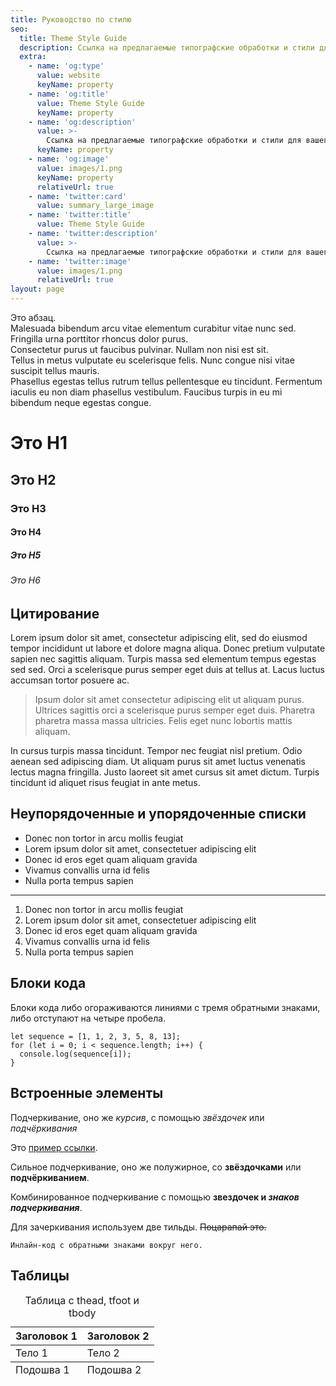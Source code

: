 ```yaml
---
title: Руководство по стилю
seo:
  title: Theme Style Guide
  description: Ссылка на предлагаемые типографские обработки и стили для вашего контента
  extra:
    - name: 'og:type'
      value: website
      keyName: property
    - name: 'og:title'
      value: Theme Style Guide
      keyName: property
    - name: 'og:description'
      value: >-
        Ссылка на предлагаемые типографские обработки и стили для вашего контента
      keyName: property
    - name: 'og:image'
      value: images/1.png
      keyName: property
      relativeUrl: true
    - name: 'twitter:card'
      value: summary_large_image
    - name: 'twitter:title'
      value: Theme Style Guide
    - name: 'twitter:description'
      value: >-
        Ссылка на предлагаемые типографские обработки и стили для вашего контента
    - name: 'twitter:image'
      value: images/1.png
      relativeUrl: true
layout: page
---
```

Это абзац.  
Malesuada bibendum arcu vitae elementum curabitur vitae nunc sed.  
Fringilla urna porttitor rhoncus dolor purus.  
Consectetur purus ut faucibus pulvinar. Nullam non nisi est sit.  
Tellus in metus vulputate eu scelerisque felis. Nunc congue nisi vitae suscipit tellus mauris.  
Phasellus egestas tellus rutrum tellus pellentesque eu tincidunt. 
Fermentum iaculis eu non diam phasellus vestibulum. Faucibus turpis in eu mi bibendum neque egestas congue.

# Это H1

## Это H2

### Это H3

#### Это H4

##### Это H5

###### Это H6

## Цитирование

Lorem ipsum dolor sit amet, consectetur adipiscing elit, sed do eiusmod tempor incididunt ut labore et dolore magna aliqua. Donec pretium vulputate sapien nec sagittis aliquam. Turpis massa sed elementum tempus egestas sed sed. Orci a scelerisque purus semper eget duis at tellus at. Lacus luctus accumsan tortor posuere ac.

> Ipsum dolor sit amet consectetur adipiscing elit ut aliquam purus. Ultrices sagittis orci a scelerisque purus semper eget duis. Pharetra pharetra massa massa ultricies. Felis eget nunc lobortis mattis aliquam.

In cursus turpis massa tincidunt. Tempor nec feugiat nisl pretium. Odio aenean sed adipiscing diam. Ut aliquam purus sit amet luctus venenatis lectus magna fringilla. Justo laoreet sit amet cursus sit amet dictum. Turpis tincidunt id aliquet risus feugiat in ante metus.

## Неупорядоченные и упорядоченные списки

*   Donec non tortor in arcu mollis feugiat
*   Lorem ipsum dolor sit amet, consectetuer adipiscing elit
*   Donec id eros eget quam aliquam gravida
*   Vivamus convallis urna id felis
*   Nulla porta tempus sapien

***

1.  Donec non tortor in arcu mollis feugiat
2.  Lorem ipsum dolor sit amet, consectetuer adipiscing elit
3.  Donec id eros eget quam aliquam gravida
4.  Vivamus convallis urna id felis
5.  Nulla porta tempus sapien

## Блоки кода

Блоки кода либо огораживаются линиями с тремя обратными знаками, либо отступают на четыре пробела.

    let sequence = [1, 1, 2, 3, 5, 8, 13];
    for (let i = 0; i < sequence.length; i++) {
      console.log(sequence[i]);
    }

## Встроенные элементы

Подчеркивание, оно же *курсив*, с помощью *звёздочек*   или _подчёркивания_

Это [пример ссылки](http://example.com).

Сильное подчеркивание, оно же полужирное, со **звёздочками** или __подчёркиванием__.

Комбинированное подчеркивание с помощью **звездочек и _знаков подчеркивания_**.

Для зачеркивания используем две тильды. ~~Поцарапай это.~~

`Инлайн-код с обратными знаками вокруг него.`

## Таблицы
<div class="responsive-table">
  <table>
    <caption>Таблица с thead, tfoot и tbody</caption>
    <thead><tr><th>Заголовок 1</th>
               <th>Заголовок 2</th>
           </tr>
    </thead>
    <tbody><tr><td>Тело 1</td>
               <td>Тело 2</td>
           </tr>
    </tbody>
    <tfoot><tr><td>Подошва 1</td>
               <td>Подошва 2</td>
           </tr>
    </tfoot>
  </table>
</div>
